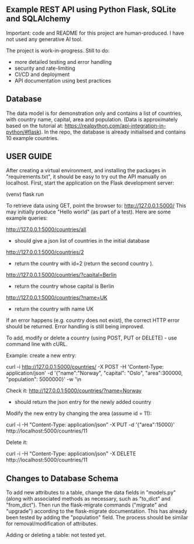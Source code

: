 ## Example REST API using Python Flask, SQLite and SQLAlchemy

Important: code and README for this project are human-produced. I have not used any generative AI tool.

The project is work-in-progress. Still to do:

- more detailed testing and error handling
- security and rate-limiting
- CI/CD and deployment
- API documentation using best practices

## Database

The data model is for demonstration only and contains a list of countries, with country name, capital, area and population. (Data is approximately based on the tutorial at: https://realpython.com/api-integration-in-python/#flask). In the repo, the database is already initialised and contains 10 example countries.

## USER GUIDE

After creating a virtual environment, and installing the packages in "requirements.txt", it should be easy to try out the API manually on localhost. First, start the application on the Flask development server:

(venv) flask run

To retrieve data using GET, point the browser to: http://127.0.0.1:5000/ This may initially produce "Hello world" (as part of a test). Here are some example queries:

http://127.0.0.1:5000/countries/all

- should give a json list of countries in the initial database

http://127.0.0.1:5000/countries/2

- return the country with id=2 (return the second country ).

http://127.0.0.1:5000/countries/?capital=Berlin

- return the country whose capital is Berlin

http://127.0.0.1:5000/countries/?name=UK

- return the country with name UK

If an error happens (e.g. country does not exist), the correct HTTP error should be returned. Error handling is still being improved.

To add, modify or delete a country (using POST, PUT or DELETE) - use command line with cURL.

Example: create a new entry:

curl -i http://127.0.0.1:5000/countries/ -X POST -H 'Content-Type: application/json' -d '{"name":"Norway", "capital": "Oslo", "area":300000, "population": 5000000}' -w '\n

Check it:
http://127.0.0.1:5000/countries/?name=Norway

- should return the json entry for the newly added country

Modify the new entry by changing the area (assume id = 11):

curl -i -H "Content-Type: application/json" -X PUT -d '{"area":15000}' http://localhost:5000/countries/11

Delete it:

curl -i -H "Content-Type: application/json" -X DELETE http://localhost:5000/countries/11

## Changes to Database Schema

To add new attributes to a table, change the data fields in "models.py" (along with associated methods as necessary, such as "to_dict" and "from_dict"). Then run the flask-migrate commands ("migrate" and "upgrade") according to the flask-migrate documentation. This has already been tested by adding the "population" field. The process should be similar for removal/modification of attributes.

Adding or deleting a table: not tested yet.
